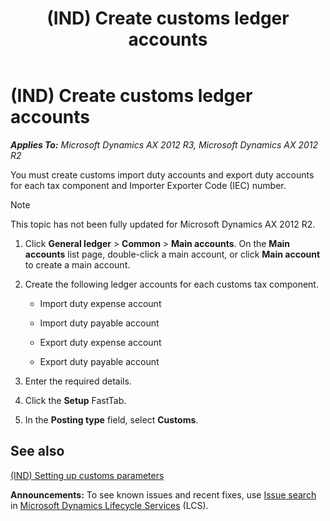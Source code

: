 ﻿---
title: (IND) Create customs ledger accounts
TOCTitle: (IND) Create customs ledger accounts
ms:assetid: 09534c14-0d63-442a-953a-d724f97b4115
ms:mtpsurl: https://technet.microsoft.com/en-us/library/JJ664459(v=AX.60)
ms:contentKeyID: 49385539
ms.date: 04/18/2014
mtps_version: v=AX.60
---

# (IND) Create customs ledger accounts 


_**Applies To:** Microsoft Dynamics AX 2012 R3, Microsoft Dynamics AX 2012 R2_

You must create customs import duty accounts and export duty accounts for each tax component and Importer Exporter Code (IEC) number.


> [!NOTE]
> <P>This topic has not been fully updated for Microsoft Dynamics AX 2012 R2.</P>



1.  Click **General ledger** \> **Common** \> **Main accounts**. On the **Main accounts** list page, double-click a main account, or click **Main account** to create a main account.

2.  Create the following ledger accounts for each customs tax component.
    
      - Import duty expense account
    
      - Import duty payable account
    
      - Export duty expense account
    
      - Export duty payable account

3.  Enter the required details.

4.  Click the **Setup** FastTab.

5.  In the **Posting type** field, select **Customs**.

## See also

[(IND) Setting up customs parameters](ind-setting-up-customs-parameters.md)

  
**Announcements:** To see known issues and recent fixes, use [Issue search](http://go.microsoft.com/fwlink/?linkid=389258) in [Microsoft Dynamics Lifecycle Services](http://go.microsoft.com/fwlink/?linkid=306505) (LCS).

